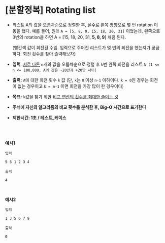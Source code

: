 # [분할정복] Rotating list

- 리스트 A의 값을 오름차순으로 정렬한 후, 실수로 왼쪽 방향으로 몇 번 rotation 이동을 했다. 예를 들어, 원래 `A = [5, 8, 9, 15, 18, 20, 31]` 이었는데, 왼쪽으로 3번의 rotation을 하면 A = [15, 18, 20, 31, <b>5, 8, 9</b>] 처럼 된다.

  (빨간색 값이 회전된 수임. 입력으로 주어진 리스트가 몇 번의 회전을 했는지가 궁금하다. 회전 횟수를 찾아 출력해보자)

- <b>입력</b>: <u>서로 다른</u> `n`개의 값을 오름차순으로 정렬 후 `k`번 왼쪽 회전을 리스트 `A (1 <= n <= 100,000, A의 값은 -20만과 +20만 사이)`

- <b>출력:</b> `A`에 대한 회전 횟수 `k` 값 (단, `k`는 `0` 이상 `n-1` 이하이다. `k = 0`인 경우는 회전이 없는 경우이고 `k = n-1` 이면 회전을 가장 많이 한 경우이다)

- <b>목표:</b> `k`값을 찾기 위한 <u>비교 연산의 횟수를 최대한 줄이는 것</u>

- <b>주석에 자신의 알고리즘의 비교 횟수를 분석한 후, Big-O 시간으로 표기한다</b>

- <b>제한시간: 1초 / 테스트_케이스</b>

<br><br>

<b>예시1</b>

`입력`
```
5 6 1 2 3 4
```

`출력`
```
4
```
<br>

<b>예시2</b>

`입력`
```
1 3 5 6 7 9
```

`출력`
```
0
```